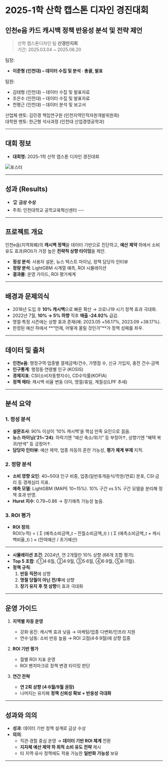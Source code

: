 # 2025-1학 산학 캡스톤 디자인 경진대회  
## 인천e음 카드 캐시백 정책 반응성 분석 및 전략 제언  

> 산학 캡스톤디자인 팀 **산경만지회**  
> 기간: 2025.03.04 ~ 2025.06.20  

팀장:  
- **이준형 (인천대) – 데이터 수집 및 분석 · 총괄, 발표**  

팀원:  
- 김태형 (인천대) – 데이터 수집 및 발표자료  
- 조은수 (인천대) – 데이터 수집 및 발표자료  
- 천평근 (인천대) – 데이터 분석 및 보고서  

산업체 멘토: 김민경 책임연구원 (인천지역인적자원개발위원회)  
대학원 멘토: 한근형 석사과정 (인천대 산업경영공학과)  

---

## 대회 정보
- **대회명:** 2025-1학 산학 캡스톤 디자인 경진대회  

![포스터](https://safety.inu.ac.kr/CrossEditor/binary/images/000182/[%ED%81%AC%EA%B8%B0%EB%B3%80%ED%99%98]2025-1_%EC%82%B0%ED%95%99_%EC%BA%A1%EC%8A%A4%ED%86%A4_%EB%94%94%EC%9E%90%EC%9D%B8_%EA%B2%BD%EC%A7%84%EB%8C%80%ED%9A%8C_%ED%8F%AC%EC%8A%A4%ED%84%B0.jpg)

---
## 성과 (Results) 
- 🏆 **금상 수상**
-  주최: 인천대학교 공학교육혁신센터 ---

---

## 프로젝트 개요
인천e음(지역화폐)의 **캐시백 정책**을 데이터 기반으로 진단하고, **예산 제약** 하에서 소비 유도 효과(ROI)가 가장 높은 **전략적 상향 타이밍**을 제안.  
- **정성 분석**: 사용자 설문, 뉴스 텍스트 마이닝, 정책 담당자 인터뷰  
- **정량 분석**: LightGBM 시계열 예측, ROI 시뮬레이션  
- **결과물**: 운영 가이드, ROI 평가체계  

---

## 배경과 문제의식
- 2018년 도입 후 **10% 캐시백**으로 빠른 확산 → 코로나19 시기 정책 효과 극대화.  
- 2022년 7월, **10% → 5% 하향** 직후 **매출 -24.92%** 급감.  
- 명절·특정 시즌에는 상향 효과 존재(예: 2023.05 +56.17%, 2023.09 +38.17%).  
- 한정된 예산 하에서 **“언제, 어떻게 올릴 것인가”**가 정책 성패를 좌우.  

---

## 데이터 및 출처
- **인천e음**: 행정구역·업종별 결제금액/건수, 가맹점 수, 신규 가입자, 충전 건수·금액  
- **인구통계**: 행정동·연령별 인구 (KOSIS)  
- **경제지표**: CSI(소비자동향지수), CD수익률(KOFIA)  
- **정책 메타**: 캐시백 비율 변동 더미, 명절/휴일, 계절성(LPF 추세)  

---

## 분석 요약

### 1. 정성 분석
- **설문조사**: 90% 이상이 ‘10% 캐시백’을 핵심 만족 요인으로 꼽음.  
- **뉴스 마이닝(’21~’24)**: 하락기엔 “예산 축소/위기” 등 부정어↑, 상향기엔 “혜택 복귀/반색” 등 긍정어↑.  
- **담당자 인터뷰**: 예산 제약, 업종 차등의 혼란 가능성, **평가 체계 부재** 지적.  

### 2. 정량 분석
- **소비 영향 요인**: 40~50대 인구 비중, 업종(일반휴게음식/학원/연료) 분포, CSI·금리 등 경제심리 지표.  
- **예측 모델**: LightGBM (MAPE 10~15%). 10% 구간 vs 5% 구간 모델을 분리해 정책 효과 반영.  
- **Hurst 지수**: 0.79~0.86 → 장기예측 가능성 높음.  

### 3. ROI 평가
- **ROI 정의**:  
ROI(누적) = ( Σ (예측소비금액_t – 전월소비금액_t) )
( Σ (예측소비금액_t × 캐시백비율_t) )
× (잔여예산 / 초기예산)
-----------------------------------------
- **시뮬레이션 조건**: 2024년, 연 2개월만 10% 상향 (66개 조합 평가).  
- **Top 5 조합**: (①4·6월, ②4·9월, ③5·6월, ④6·9월, ⑤6·11월).  
- **정책 규칙**:  
  1) **반등 직전**에 상향  
  2) **명절 당월이 아닌 전/후**에 상향  
  3) **장기 유지 후 첫 상향**이 효과 극대화  

---

## 운영 가이드
1. **지역별 차등 운영**  
   - 강화·옹진: 캐시백 효과 낮음 → 마케팅/업종 다변화/인프라 지원  
   - 연수·남동: 소비 반응 높음 → ROI 고점(4·6·9월)에 상향 집중  

2. **ROI 기반 평가**  
   - 월별 ROI 지표 운영  
   - ROI 벤치마크로 정책 변경 타이밍 판단  

3. **연간 전략**  
   - **연 2회 상향 (4·6월/9월 권장)**  
   - 나머지는 유지해 **정책 신뢰성 확보 + 반응성 극대화**  

---

## 성과와 의의
- **성과**: 데이터 기반 정책 설계로 금상 수상  
- **의의**:  
  - 직관·경험 중심 운영 → **데이터 기반 ROI 체계** 전환  
  - **지자체 예산 제약 하 최적 소비 유도 전략** 제시  
  - 타 지역·유사 정책에도 적용 가능한 **일반화 가능성** 보유  

---
